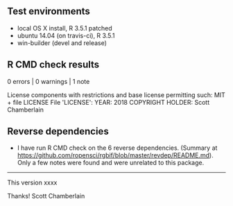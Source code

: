 ## Test environments

* local OS X install, R 3.5.1 patched
* ubuntu 14.04 (on travis-ci), R 3.5.1
* win-builder (devel and release)

## R CMD check results

0 errors | 0 warnings | 1 note

License components with restrictions and base license permitting such:
  MIT + file LICENSE
File 'LICENSE':
  YEAR: 2018
  COPYRIGHT HOLDER: Scott Chamberlain

## Reverse dependencies

* I have run R CMD check on the 6 reverse dependencies.
  (Summary at <https://github.com/ropensci/rgbif/blob/master/revdep/README.md>). Only a few notes were found and were unrelated to this package.

--------

This version xxxx

Thanks!
Scott Chamberlain
